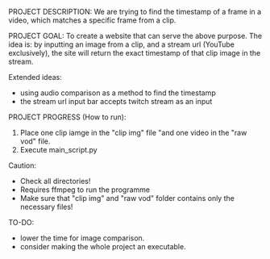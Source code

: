 PROJECT DESCRIPTION:
We are trying to find the timestamp of a frame in a video,
 which matches a specific frame from a clip.

PROJECT GOAL:
To create a website that can serve the above purpose.
The idea is: by inputting an image from a clip, and a stream url (YouTube exclusively),
             the site will return the exact timestamp of that clip image in the stream.

Extended ideas:
- using audio comparison as a method to find the timestamp
- the stream url input bar accepts twitch stream as an input

PROJECT PROGRESS (How to run):
1. Place one clip iamge in the "clip img" file "and one video in the "raw vod" file.
2. Execute main_script.py

Caution:
- Check all directories!
- Requires ffmpeg to run the programme
- Make sure that "clip img" and "raw vod" folder contains only the necessary files! 

TO-DO:
- lower the time for image comparison.
- consider making the whole project an executable.
